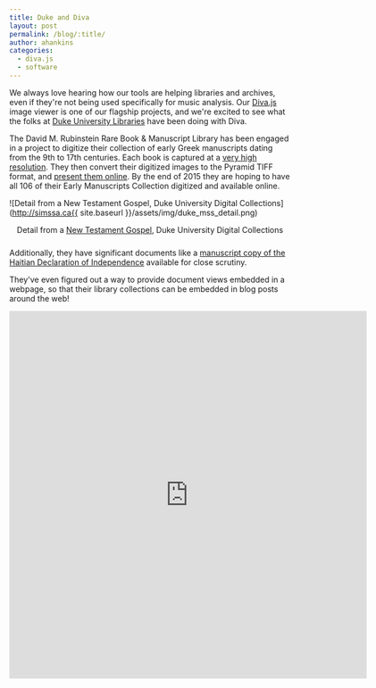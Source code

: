```yaml
---
title: Duke and Diva
layout: post
permalink: /blog/:title/
author: ahankins
categories:
  - diva.js
  - software
---
```


We always love hearing how our tools are helping libraries and archives, even if they're not being used specifically for music analysis. Our [Diva.js](http://ddmal.github.io/diva.js) image viewer is one of our flagship projects, and we're excited to see what the folks at [Duke University Libraries](http://library.duke.edu) have been doing with Diva.

The David M. Rubinstein Rare Book & Manuscript Library has been engaged in a project to digitize their collection of early Greek manuscripts dating from the 9th to 17th centuries. Each book is captured at a [very high resolution](http://blogs.library.duke.edu/bitstreams/2015/02/05/indiana-jones-greek-manuscripts/). They then convert their digitized images to the Pyramid TIFF format, and [present them online](http://library.duke.edu/digitalcollections/earlymss/?page=1). By the end of 2015 they are hoping to have all 106 of their Early Manuscripts Collection digitized and available online.

![Detail from a New Testament Gospel, Duke University Digital Collections](http://simssa.ca{{ site.baseurl }}/assets/img/duke_mss_detail.png)
<div style="text-align:center;width:100%;padding-bottom:10px">Detail from a <a href="http://library.duke.edu/digitalcollections/earlymss_emsgk01006/">New Testament Gospel</a>, Duke University Digital Collections</div>

Additionally, they have significant documents like a [manuscript copy of the Haitian Declaration of Independence](http://library.duke.edu/digitalcollections/rubenstein_hdims01001/) available for close scrutiny.

They've even figured out a way to provide document views embedded in a webpage, so that their library collections can be embedded in blog posts around the web!

<iframe src="http://library.duke.edu/digitalcollections/embed/earlymss_emsgk01018/" width="640" height="659" frameborder="0" webkitallowfullscreen="true" mozallowfullscreen="true" allowfullscreen></iframe>

